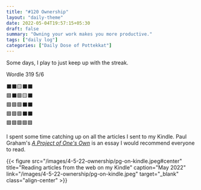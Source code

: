 ```yaml
---
title: "#120 Ownership"
layout: "daily-theme"
date: 2022-05-04T19:57:15+05:30
draft: false
summary: "Owning your work makes you more productive."
tags: ["daily log"]
categories: ["Daily Dose of Pottekkat"]
---
```


Some days, I play to just keep up with the streak.

Wordle 319 5/6

⬛⬛🟨⬛⬛\
🟩⬛🟩🟨⬛\
🟩🟩🟩⬛⬛\
🟩🟩🟩⬛⬛\
🟩🟩🟩🟩🟩

I spent some time catching up on all the articles I sent to my Kindle. Paul Graham's _[A Project of One\'s Own](http://paulgraham.com/own.html)_ is an essay I would recommend everyone to read.

{{< figure src="/images/4-5-22-ownership/pg-on-kindle.jpeg#center" title="Reading articles from the web on my Kindle" caption="May 2022" link="/images/4-5-22-ownership/pg-on-kindle.jpeg" target="_blank" class="align-center" >}}
